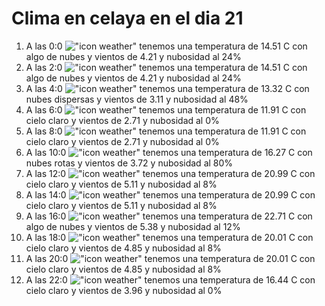 # Clima en celaya en el dia 21

1. A las 0:0 !["icon weather"](http://openweathermap.org/img/w/02n.png) tenemos una temperatura de 14.51 C con algo de nubes y  vientos de 4.21 y nubosidad al 24%
1. A las 2:0 !["icon weather"](http://openweathermap.org/img/w/02n.png) tenemos una temperatura de 14.51 C con algo de nubes y  vientos de 4.21 y nubosidad al 24%
1. A las 4:0 !["icon weather"](http://openweathermap.org/img/w/03n.png) tenemos una temperatura de 13.32 C con nubes dispersas y  vientos de 3.11 y nubosidad al 48%
1. A las 6:0 !["icon weather"](http://openweathermap.org/img/w/01n.png) tenemos una temperatura de 11.91 C con cielo claro y  vientos de 2.71 y nubosidad al 0%
1. A las 8:0 !["icon weather"](http://openweathermap.org/img/w/01d.png) tenemos una temperatura de 11.91 C con cielo claro y  vientos de 2.71 y nubosidad al 0%
1. A las 10:0 !["icon weather"](http://openweathermap.org/img/w/04d.png) tenemos una temperatura de 16.27 C con nubes rotas y  vientos de 3.72 y nubosidad al 80%
1. A las 12:0 !["icon weather"](http://openweathermap.org/img/w/02d.png) tenemos una temperatura de 20.99 C con cielo claro y  vientos de 5.11 y nubosidad al 8%
1. A las 14:0 !["icon weather"](http://openweathermap.org/img/w/02d.png) tenemos una temperatura de 20.99 C con cielo claro y  vientos de 5.11 y nubosidad al 8%
1. A las 16:0 !["icon weather"](http://openweathermap.org/img/w/02d.png) tenemos una temperatura de 22.71 C con algo de nubes y  vientos de 5.38 y nubosidad al 12%
1. A las 18:0 !["icon weather"](http://openweathermap.org/img/w/02d.png) tenemos una temperatura de 20.01 C con cielo claro y  vientos de 4.85 y nubosidad al 8%
1. A las 20:0 !["icon weather"](http://openweathermap.org/img/w/02n.png) tenemos una temperatura de 20.01 C con cielo claro y  vientos de 4.85 y nubosidad al 8%
1. A las 22:0 !["icon weather"](http://openweathermap.org/img/w/01n.png) tenemos una temperatura de 16.44 C con cielo claro y  vientos de 3.96 y nubosidad al 0%
